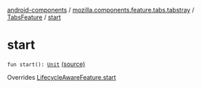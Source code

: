 [android-components](../../index.md) / [mozilla.components.feature.tabs.tabstray](../index.md) / [TabsFeature](index.md) / [start](./start.md)

# start

`fun start(): `[`Unit`](https://kotlinlang.org/api/latest/jvm/stdlib/kotlin/-unit/index.html) [(source)](https://github.com/mozilla-mobile/android-components/blob/master/components/feature/tabs/src/main/java/mozilla/components/feature/tabs/tabstray/TabsFeature.kt#L38)

Overrides [LifecycleAwareFeature.start](../../mozilla.components.support.base.feature/-lifecycle-aware-feature/start.md)

